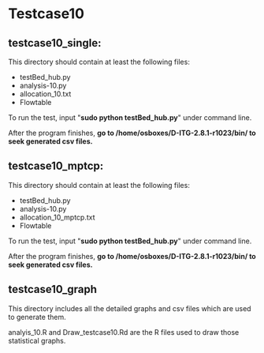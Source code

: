 # Testcase10
## testcase10\_single:

This directory should contain at least the following files:  

* testBed_hub.py
* analysis-10.py
* allocation_10.txt
* Flowtable

To run the test, input "**sudo python testBed_hub.py**" under command line.

After the program finishes, **go to /home/osboxes/D-ITG-2.8.1-r1023/bin/ to seek generated csv files.**
## testcase10\_mptcp:

This directory should contain at least the following files:  

* testBed_hub.py
* analysis-10.py
* allocation_10_mptcp.txt
* Flowtable

To run the test, input "**sudo python testBed_hub.py**" under command line.

After the program finishes, **go to /home/osboxes/D-ITG-2.8.1-r1023/bin/ to seek generated csv files.**


## testcase10\_graph
This directory includes all the detailed graphs and csv files which are used to generate them.

analyis\_10.R and Draw\_testcase10.Rd are the R files used to draw those statistical graphs.
